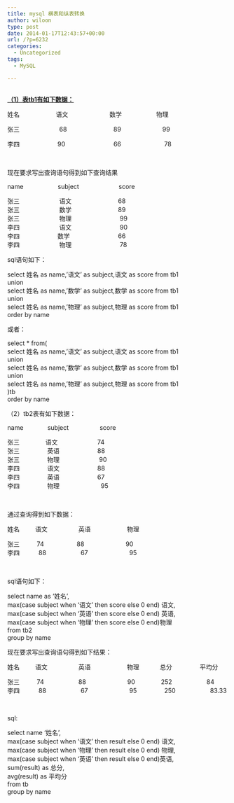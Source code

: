 ```yaml
---
title: mysql 横表和纵表转换
author: wiloon
type: post
date: 2014-01-17T12:43:57+00:00
url: /?p=6232
categories:
  - Uncategorized
tags:
  - MySQL

---
```

<div>
  <h2>
  </h2>
</div>

<div id="content">
  <p>
    <strong><span style="text-decoration: underline;">（1）表tb1有如下数据：</span></strong>
  </p>
  
  <p>
    姓名                     语文                        数学                    物理
  </p>
  
  <p>
    张三                       68                           89                        99
  </p>
  
  <p>
    李四                      90                            66                         78
  </p>
  
  <p>
    &nbsp;
  </p>
  
  <p>
    现在要求写出查询语句得到如下查询结果
  </p>
  
  <p>
    name                    subject                       score
  </p>
  
  <p>
    张三                       语文                           68<br /> 张三                       数学                           89<br /> 张三                       物理                            99<br /> 李四                       语文                            90<br /> 李四                      数学                            66<br /> 李四                       物理                            78
  </p>
  
  <p>
    sql语句如下：
  </p>
  
  <p>
    select 姓名 as name,&#8217;语文&#8217; as subject,语文 as score from tb1<br /> union<br /> select 姓名 as name,&#8217;数学&#8217; as subject,数学 as score from tb1<br /> union<br /> select 姓名 as name,&#8217;物理&#8217; as subject,物理 as score from tb1<br /> order by name
  </p>
  
  <p>
    或者：
  </p>
  
  <p>
    select * from(<br /> select 姓名 as name,&#8217;语文&#8217; as subject,语文 as score from tb1<br /> union<br /> select 姓名 as name,&#8217;数学&#8217; as subject,数学 as score from tb1<br /> union<br /> select 姓名 as name,&#8217;物理&#8217; as subject,物理 as score from tb1<br /> )tb<br /> order by name
  </p>
  
  <p>
    （2）tb2表有如下数据：
  </p>
  
  <p>
    name              subject                  score
  </p>
  
  <p>
    张三               语文                       74<br /> 张三                英语                      88<br /> 张三                物理                       90<br /> 李四                语文                      88<br /> 李四                英语                      67<br /> 李四                物理                        95
  </p>
  
  <p>
    &nbsp;
  </p>
  
  <p>
    通过查询得到如下数据：
  </p>
  
  <p>
    姓名         语文                  英语                     物理
  </p>
  
  <p>
    张三          74                   88                        90<br /> 李四           88                    67                        95
  </p>
  
  <p>
    &nbsp;
  </p>
  
  <p>
    sql语句如下：
  </p>
  
  <p>
    select name as &#8216;姓名&#8217;,<br /> max(case subject when &#8216;语文&#8217; then score else 0 end) 语文,<br /> max(case subject when &#8216;英语&#8217; then score else 0 end) 英语,<br /> max(case subject when &#8216;物理&#8217; then score else 0 end)物理<br /> from tb2<br /> group by name
  </p>
  
  <p>
    现在要求写出查询语句得到如下结果：
  </p>
  
  <p>
    姓名         语文                  英语                     物理            总分                平均分
  </p>
  
  <p>
    张三          74                    88                        90               252                    84<br /> 李四           88                    67                        95                250                    83.33
  </p>
  
  <p>
    &nbsp;
  </p>
  
  <p>
    sql:
  </p>
  
  <p>
    select name &#8216;姓名&#8217;,<br /> max(case subject when &#8216;语文&#8217; then result else 0 end) 语文,<br /> max(case subject when &#8216;物理&#8217; then result else 0 end) 物理,<br /> max(case subject when &#8216;英语&#8217; then result else 0 end)英语,<br /> sum(result) as 总分,<br /> avg(result) as 平均分<br /> from tb<br /> group by name
  </p>
</div>